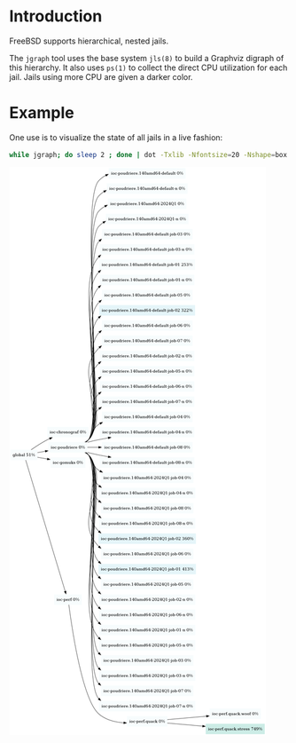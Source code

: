 # Introduction

FreeBSD supports hierarchical, nested jails.

The `jgraph` tool uses the base system `jls(8)` to build a Graphviz digraph of this hierarchy.
It also uses `ps(1)` to collect the direct CPU utilization for each jail. Jails using more CPU are given a darker color.

# Example

One use is to visualize the state of all jails in a live fashion:

```sh
while jgraph; do sleep 2 ; done | dot -Txlib -Nfontsize=20 -Nshape=box
```

![jgraph visualizatio of jails](jgraph.png "example jgraph output")
